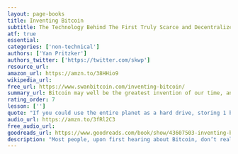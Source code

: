 ```yaml
---
layout: page-books
title: Inventing Bitcoin
subtitle: The Technology Behind The First Truly Scarce and Decentralized Money Explained
atf: true
essential: 
categories: ['non-technical']
authors: ['Yan Pritzker']
authors_twitter: ['https://twitter.com/skwp']
resource_url: 
amazon_url: https://amzn.to/38HHio9
wikipedia_url: 
free_url: https://www.swanbitcoin.com/inventing-bitcoin/
summary_url: Bitcoin may well be the greatest invention of our time, and most people have no idea what it is, or how it works. Walking through its invention step by step, this short two hour read is critical before you invest. No technical expertise required! Read it, then share it with your loved ones.
rating_order: 7
lesson: ['']
quote: "If you could use the entire planet as a hard drive, storing 1 byte per atom, using stars as fuel, and cycling through 1 trillion keys per second, you'd need 37 octillion Earths to store it, and 237 billion suns to power the device capable of doing it, all of which would take you 3.6717 octodecillion years."
audio_url: https://amzn.to/3fRl2C3
free_audio_url: 
goodreads_url: https://www.goodreads.com/book/show/43607503-inventing-bitcoin
description: "Most people, upon first hearing about Bitcoin, don’t really understand it. Is it magical Internet money? Where does it come from? Who controls it? Why is it important? For Yan, understanding all the things that come together to make Bitcoin work - the physics, math, cryptography, game theory, economics, and computer science - was a profound moment. In this book, he hopes to share this knowledge with you in a very simple and easy to understand way. With nothing but a high school level math background, he will walk you through inventing bitcoin, step by step."
---
```

